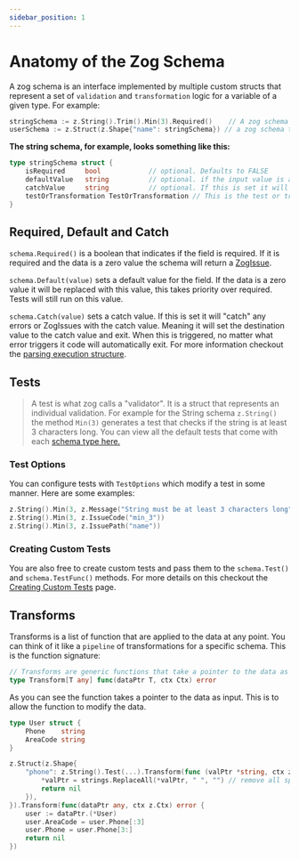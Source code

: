 ```yaml
---
sidebar_position: 1
---
```


# Anatomy of the Zog Schema

A zog schema is an interface implemented by multiple custom structs that represent a set of `validation` and `transformation` logic for a variable of a given type. For example:

```go
stringSchema := z.String().Trim().Min(3).Required()    // A zog schema that represents a required string which will first be trimmed then a test to ensure it has 3+ characters will be ran.
userSchema := z.Struct(z.Shape{"name": stringSchema}) // a zog schema that represents a user struct. Also yes I know that z.Schema might be confusing but think of it as the schema for the struct not a ZogSchema
```

**The string schema, for example, looks something like this:**

```go
type stringSchema struct {
	isRequired     bool            // optional. Defaults to FALSE
	defaultValue   string          // optional. if the input value is a "zero value" it will be replaced with this. Tests will still run on this value.
	catchValue     string          // optional. If this is set it will "catch" any errors, set the destination value to this value and exit
	testOrTransformation TestOrTransformation // This is the test or transformation that will be applied to the data.
}
```

## Required, Default and Catch

`schema.Required()` is a boolean that indicates if the field is required. If it is required and the data is a zero value the schema will return a [ZogIssue](/errors).

`schema.Default(value)` sets a default value for the field. If the data is a zero value it will be replaced with this value, this takes priority over required. Tests will still run on this value.

`schema.Catch(value)` sets a catch value. If this is set it will "catch" any errors or ZogIssues with the catch value. Meaning it will set the destination value to the catch value and exit. When this is triggered, no matter what error triggers it code will automatically exit. For more information checkout the [parsing execution structure](/core-concepts/parsing#parsing-execution-structure).

## Tests

> A test is what zog calls a "validator". It is a struct that represents an individual validation. For example for the String schema `z.String()` the method `Min(3)` generates a test that checks if the string is at least 3 characters long. You can view all the default tests that come with each [schema type here.](/reference)

### Test Options

You can configure tests with `TestOptions` which modify a test in some manner. Here are some examples:

```go
z.String().Min(3, z.Message("String must be at least 3 characters long")) // This sets the message that Zogissues will have if the validation fails
z.String().Min(3, z.IssueCode("min_3"))                                   // This sets the issue code that Zogissues will have if the validation fails
z.String().Min(3, z.IssuePath("name"))                                    // This sets the issue path that Zogissues will have if the validation fails
```

### Creating Custom Tests

You are also free to create custom tests and pass them to the `schema.Test()` and `schema.TestFunc()` methods. For more details on this checkout the [Creating Custom Tests](/custom-tests) page.

## Transforms

Transforms is a list of function that are applied to the data at any point. You can think of it like a `pipeline` of transformations for a specific schema. This is the function signature:

```go
// Transforms are generic functions that take a pointer to the data as input. For primitive types you won't have to typecast but for complex types it will just be a any type and you will have to manually typecast it.
type Transform[T any] func(dataPtr T, ctx Ctx) error
```

As you can see the function takes a pointer to the data as input. This is to allow the function to modify the data.

```go
type User struct {
	Phone    string
	AreaCode string
}

z.Struct(z.Shape{
	"phone": z.String().Test(...).Transform(func (valPtr *string, ctx z.Ctx) error{
		*valPtr = strings.ReplaceAll(*valPtr, " ", "") // remove all spaces
		return nil
	}),
}).Transform(func(dataPtr any, ctx z.Ctx) error {
	user := dataPtr.(*User)
	user.AreaCode = user.Phone[:3]
	user.Phone = user.Phone[3:]
	return nil
})
```
